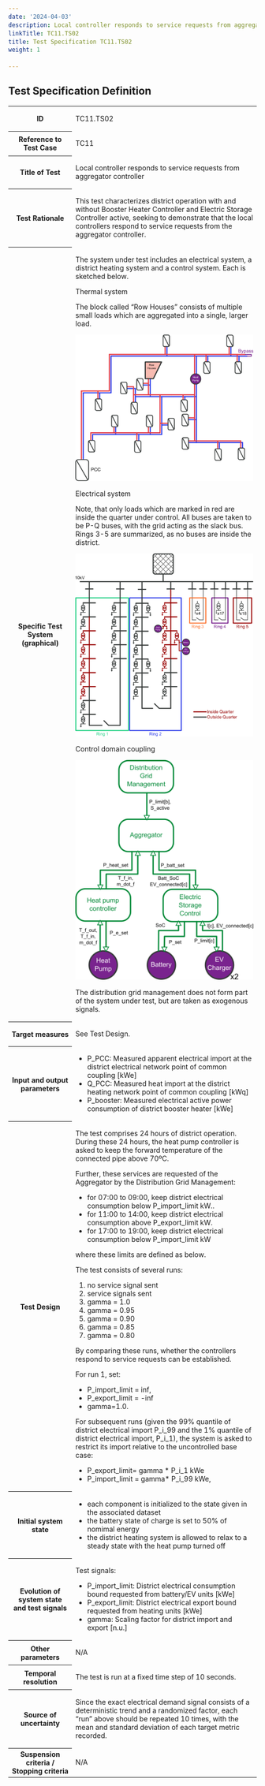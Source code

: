 ```yaml
---
date: '2024-04-03'
description: Local controller responds to service requests from aggregator controller
linkTitle: TC11.TS02
title: Test Specification TC11.TS02
weight: 1

---
```



## Test Specification Definition


<table>
<tr>
<th colspan=1>
ID</th>
<td colspan=1>
<p>TC11.TS02</p></td>
</tr>
<tr>
<th colspan=1>
Reference to Test Case</th>
<td colspan=1>
<p>TC11</p></td>
</tr>
<tr>
<th colspan=1>
Title of Test</th>
<td colspan=1>
<p>Local controller responds to service requests from aggregator controller</p></td>
</tr>
<tr>
<th colspan=1>
Test Rationale</th>
<td colspan=1>
<p>This test characterizes district operation with and without Booster Heater Controller and Electric Storage Controller active, seeking to demonstrate that the local controllers respond to service requests from the aggregator controller.</p></td>
</tr>
<tr>
<th colspan=1>
Specific Test System  
(graphical)</th>
<td colspan=1>
<p>The system under test includes an electrical system, a district heating system and a control system. Each is sketched below.</p><p>Thermal system</p><p>The block called “Row Houses” consists of multiple small loads which are aggregated into a single, larger load.</p><p><img src="image5.png"/></p><p>Electrical system</p><p>Note, that only loads which are marked in red are inside the quarter under control. All buses are taken to be P-Q buses, with the grid acting as the slack bus. Rings 3-5 are summarized, as no buses are inside the district.</p><p><img src="image6.png"/></p><p>Control domain coupling</p><p><img src="image7.png"/></p><p>The distribution grid management does not form part of the system under test, but are taken as exogenous signals.</p></td>
</tr>
<tr>
<th colspan=1>
Target measures</th>
<td colspan=1>
<p>See Test Design.</p></td>
</tr>
<tr>
<th colspan=1>
Input and output parameters</th>
<td colspan=1>
<ul>
<li>P_PCC: Measured apparent electrical import at the district electrical network point of common coupling [kWe]</li>
<li>Q_PCC: Measured heat import at the district heating network point of common coupling [kWq]</li>
<li>P_booster: Measured electrical active power consumption of district booster heater [kWe]</li>
</ul></td>
</tr>
<tr>
<th colspan=1>
Test Design</th>
<td colspan=1>
<p>The test comprises 24 hours of district operation. During these 24 hours, the heat pump controller is asked to keep the forward temperature of the connected pipe above 70ºC.</p><p>Further, these services are requested of the Aggregator by the Distribution Grid Management:</p><ul>
<li>for 07:00 to 09:00, keep district electrical consumption below P_import_limit kW..</li>
<li>for 11:00 to 14:00, keep district electrical consumption above P_export_limit kW.</li>
<li>for 17:00 to 19:00, keep district electrical consumption below P_import_limit kW</li>
</ul><p>where these limits are defined as below.</p><p>The test consists of several runs:</p><ol>
<li>no service signal sent</li>
<li>service signals sent</li>
<li>gamma = 1.0</li>
<li>gamma = 0.95</li>
<li>gamma = 0.90</li>
<li>gamma = 0.85</li>
<li>gamma = 0.80</li>
</ol><p>By comparing these runs, whether the controllers respond to service requests can be established.</p><p>For run 1, set:</p><ul>
<li>P_import_limit = inf,</li>
<li>P_export_limit = -inf</li>
<li>gamma=1.0.</li>
</ul><p>For subsequent runs (given the 99% quantile of district electrical import P_i_99 and the 1% quantile of district electrical import, P_i_1), the system is asked to restrict its import relative to the uncontrolled base case:</p><ul>
<li>P_export_limit= gamma * P_i_1 kWe</li>
<li>P_import_limit = gamma* P_i_99 kWe,</li>
</ul></td>
</tr>
<tr>
<th colspan=1>
Initial system state</th>
<td colspan=1>
<ul>
<li>each component is initialized to the state given in the associated dataset</li>
<li>the battery state of charge is set to 50% of nomimal energy</li>
<li>the district heating system is allowed to relax to a steady state with the heat pump turned off</li>
</ul></td>
</tr>
<tr>
<th colspan=1>
Evolution of system state and test signals</th>
<td colspan=1>
<p>Test signals:</p><ul>
<li>P_import_limit: District electrical consumption bound requested from battery/EV units [kWe]</li>
<li>P_export_limit: District electrical export bound requested from heating units [kWe]</li>
<li>gamma: Scaling factor for district import and export [n.u.]</li>
</ul></td>
</tr>
<tr>
<th colspan=1>
Other parameters</th>
<td colspan=1>
<p>N/A</p></td>
</tr>
<tr>
<th colspan=1>
Temporal resolution</th>
<td colspan=1>
<p>The test is run at a fixed time step of 10 seconds.</p></td>
</tr>
<tr>
<th colspan=1>
Source of uncertainty</th>
<td colspan=1>
<p>Since the exact electrical demand signal consists of a deterministic trend and a randomized factor, each “run” above should be repeated 10 times, with the mean and standard deviation of each target metric recorded.</p></td>
</tr>
<tr>
<th colspan=1>
Suspension criteria / Stopping criteria</th>
<td colspan=1>
<p>N/A</p></td>
</tr>
</table>



